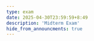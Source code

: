 ```yaml
---
type: exam
date: 2025-04-30T23:59:59+8:49
description: 'Midterm Exam'
hide_from_announcments: true
---
```

